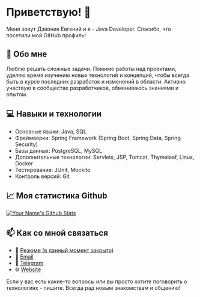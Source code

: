 # Приветствую! 👋
Меня зовут Дзвоник Евгений и я - Java Developer. Спасибо, что посетили мой GitHub профиль!

## 🚀 Обо мне

Люблю решать сложные задачи. Помимо работы над проектами, уделяю время изучению новых технологий и концепций, чтобы всегда быть в курсе последних разработок и изменений в области. Активно участвую в сообществе разработчиков, обмениваюсь знаниями и опытом.

## 💻 Навыки и технологии

- Основные языки: Java, SQL
- Фреймворки: Spring Framework (Spring Boot, Spring Data, Spring Security)
- Базы данных: PostgreSQL, MySQL
- Дополнительные технологии: Servlets, JSP, Tomcat, Thymeleaf, Linux, Docker
- Тестирование: JUnit, Mockito
- Контроль версий: Git

## 📈 Моя статистика Github

[![Your Name's Github Stats](https://github-readme-stats.vercel.app/api?username=edzvonik)](https://github.com/edzvonik/github-readme-stats)

## 📫 Как со мной связаться

- 📄 [Резюме (в данный момент закрыто)](https://spb.hh.ru/resume/31b28e9bff0b6fea090039ed1f5256547a6841)
- 📧 [Email](mailto:ev.dzvonik@gmail.com)
- 💬 [Telegram](https://t.me/edzvonik)
- 🌐 [Website](https://dzvonik.ru)

Если у вас есть какие-то вопросы или вы просто хотите поговорить о технологиях - пишите. Всегда рад новым знакомствам и общению!
